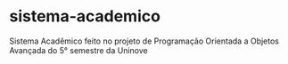 # sistema-academico
Sistema Acadêmico feito no projeto de Programação Orientada a Objetos Avançada do 5° semestre da Uninove
